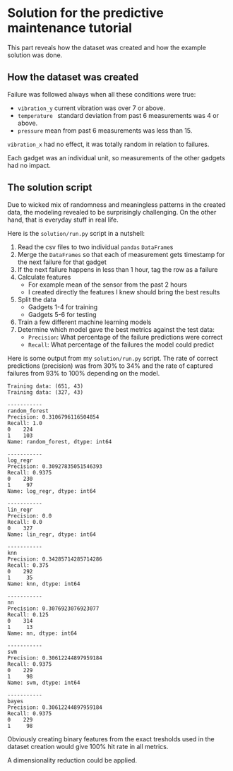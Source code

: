 # Solution for the predictive maintenance tutorial

This part reveals how the dataset was created and how the example solution was done.

## How the dataset was created

Failure was followed always when all these conditions were true:
- `vibration_y` current vibration was over 7 or above.
- `temperature ` standard deviation from past 6 measurements was 4 or above.
- `pressure` mean from past 6 measurements was less than 15.

`vibration_x` had no effect, it was totally random in relation to failures.

Each gadget was an individual unit, so measurements of the other gadgets had no impact.

## The solution script
Due to wicked mix of randomness and meaningless patterns in the created data, the modeling revealed to be surprisingly challenging. On the other hand, that is everyday stuff in real life.

Here is the `solution/run.py` script in a nutshell:
1. Read the csv files to two individual `pandas` `DataFrame`s
2. Merge the `DataFrames` so that each of measurement gets timestamp for the next failure for that gadget
3. If the next failure happens in less than 1 hour, tag the row as a failure
4. Calculate features
    * For example mean of the sensor from the past 2 hours
    * I created directly the features I knew should bring the best results
5. Split the data
    * Gadgets 1-4 for training
    * Gadgets 5-6 for testing
6. Train a few different machine learning models
7. Determine which model gave the best metrics against the test data:
    * `Precision`: What percentage of the failure predictions were correct
    * `Recall`: What percentage of the failures the model could predict

Here is some output from my `solution/run.py` script. The rate of correct predictions (precision) was from 30% to 34% and the rate of captured failures from 93% to 100% depending on the model.
```
Training data: (651, 43)
Training data: (327, 43)

-----------
random_forest
Precision: 0.3106796116504854
Recall: 1.0
0    224
1    103
Name: random_forest, dtype: int64

-----------
log_regr
Precision: 0.30927835051546393
Recall: 0.9375
0    230
1     97
Name: log_regr, dtype: int64

-----------
lin_regr
Precision: 0.0
Recall: 0.0
0    327
Name: lin_regr, dtype: int64

-----------
knn
Precision: 0.34285714285714286
Recall: 0.375
0    292
1     35
Name: knn, dtype: int64

-----------
nn
Precision: 0.3076923076923077
Recall: 0.125
0    314
1     13
Name: nn, dtype: int64

-----------
svm
Precision: 0.30612244897959184
Recall: 0.9375
0    229
1     98
Name: svm, dtype: int64

-----------
bayes
Precision: 0.30612244897959184
Recall: 0.9375
0    229
1     98
```

Obviously creating binary features from the exact tresholds used in the dataset creation would give 100% hit rate in all metrics.

A dimensionality reduction could be applied.